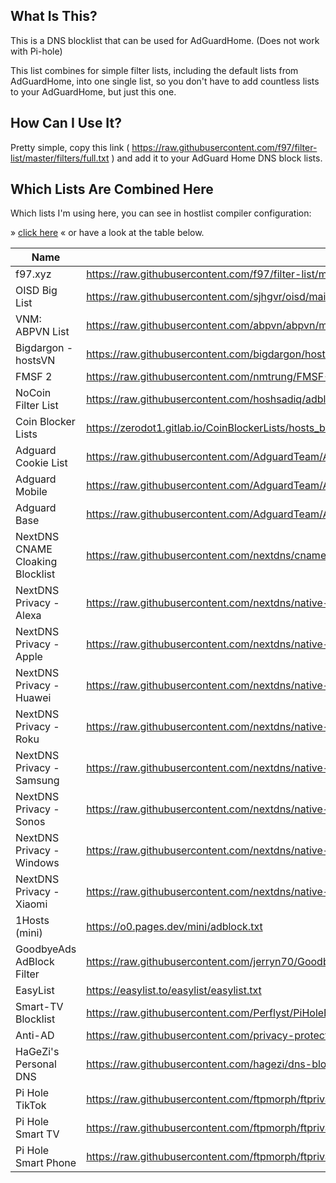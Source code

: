 ## What Is This?

This is a DNS blocklist that can be used for AdGuardHome. (Does not work with Pi-hole)

This list combines for simple filter lists, including the default lists from
AdGuardHome, into one single list, so you don't have to add countless lists to your
AdGuardHome, but just this one.

## How Can I Use It?

Pretty simple, copy this link
( <https://raw.githubusercontent.com/f97/filter-list/master/filters/full.txt> ) and
add it to your AdGuard Home DNS block lists.

## Which Lists Are Combined Here

Which lists I'm using here, you can see in hostlist compiler configuration:

» [click here](hostlist-compiler-config.json) « or have a look at the table below.

| Name                             | URL                                                                                                                         |
| -------------------------------- | --------------------------------------------------------------------------------------------------------------------------- |
| f97.xyz                          | <https://raw.githubusercontent.com/f97/filter-list/master/f97.txt>                                                          |
| OISD Big List                    | <https://raw.githubusercontent.com/sjhgvr/oisd/main/oisd_big.txt>                                                           |
| VNM: ABPVN List                  | <https://raw.githubusercontent.com/abpvn/abpvn/master/filter/abpvn.txt>                                                     |
| Bigdargon - hostsVN              | <https://raw.githubusercontent.com/bigdargon/hostsVN/master/hosts>                                                          |
| FMSF 2                           | <https://raw.githubusercontent.com/nmtrung/FMSF-2.0/master/fmsf_2.0.txt>                                                    |
| NoCoin Filter List               | <https://raw.githubusercontent.com/hoshsadiq/adblock-nocoin-list/master/hosts.txt>                                          |
| Coin Blocker Lists               | <https://zerodot1.gitlab.io/CoinBlockerLists/hosts_browser>                                                                 |
| Adguard Cookie List              | <https://raw.githubusercontent.com/AdguardTeam/AdguardFilters/master/AnnoyancesFilter/Cookies/sections/cookies_general.txt> |
| Adguard Mobile                   | <https://raw.githubusercontent.com/AdguardTeam/AdguardFilters/master/MobileFilter/sections/adservers.txt>                   |
| Adguard Base                     | <https://raw.githubusercontent.com/AdguardTeam/AdguardFilters/master/BaseFilter/sections/adservers.txt>                     |
| NextDNS CNAME Cloaking Blocklist | <https://raw.githubusercontent.com/nextdns/cname-cloaking-blocklist/master/domains>                                         |
| NextDNS Privacy - Alexa          | <https://raw.githubusercontent.com/nextdns/native-tracking-domains/main/domains/alexa>                                      |
| NextDNS Privacy - Apple          | <https://raw.githubusercontent.com/nextdns/native-tracking-domains/main/domains/apple>                                      |
| NextDNS Privacy - Huawei         | <https://raw.githubusercontent.com/nextdns/native-tracking-domains/main/domains/huawei>                                     |
| NextDNS Privacy - Roku           | <https://raw.githubusercontent.com/nextdns/native-tracking-domains/main/domains/roku>                                       |
| NextDNS Privacy - Samsung        | <https://raw.githubusercontent.com/nextdns/native-tracking-domains/main/domains/samsung>                                    |
| NextDNS Privacy - Sonos          | <https://raw.githubusercontent.com/nextdns/native-tracking-domains/main/domains/sonos>                                      |
| NextDNS Privacy - Windows        | <https://raw.githubusercontent.com/nextdns/native-tracking-domains/main/domains/windows>                                    |
| NextDNS Privacy - Xiaomi         | <https://raw.githubusercontent.com/nextdns/native-tracking-domains/main/domains/xiaomi>                                     |
| 1Hosts (mini)                    | <https://o0.pages.dev/mini/adblock.txt>                                                                                     |
| GoodbyeAds AdBlock Filter        | <https://raw.githubusercontent.com/jerryn70/GoodbyeAds/master/Formats/GoodbyeAds-AdBlock-Filter.txt>                        |
| EasyList                         | <https://easylist.to/easylist/easylist.txt>                                                                                 |
| Smart-TV Blocklist               | <https://raw.githubusercontent.com/Perflyst/PiHoleBlocklist/master/SmartTV-AGH.txt>                                         |
| Anti-AD                          | <https://raw.githubusercontent.com/privacy-protection-tools/anti-AD/master/anti-ad-adguard.txt>                             |
| HaGeZi's Personal DNS            | <https://raw.githubusercontent.com/hagezi/dns-blocklists/main/adblock/personal.txt>                                         |
| Pi Hole TikTok                   | <https://raw.githubusercontent.com/ftpmorph/ftprivacy/master/blocklists/tiktok-full-block-ftpihole.txt>                     |
| Pi Hole Smart TV                 | <https://raw.githubusercontent.com/ftpmorph/ftprivacy/master/blocklists/smart-tv-ads-tracking.txt>                          |
| Pi Hole Smart Phone              | <https://raw.githubusercontent.com/ftpmorph/ftprivacy/master/blocklists/smartphone-ads-tracking.txt>                        |
